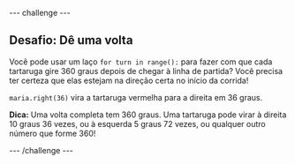 --- challenge ---

## Desafio: Dê uma volta

Você pode usar um laço `for turn in range():` para fazer com que cada tartaruga gire 360 graus depois de chegar à linha de partida? Você precisa ter certeza que elas estejam na direção certa no início da corrida!

`maria.right(36)` vira a tartaruga vermelha para a direita em 36 graus.

**Dica:** Uma volta completa tem 360 ​​graus. Uma tartaruga pode virar à direita 10 graus 36 vezes, ou à esquerda 5 graus 72 vezes, ou qualquer outro número que forme 360!

--- /challenge ---